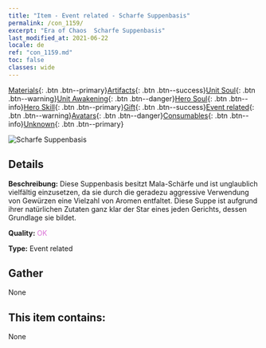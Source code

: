 ```yaml
---
title: "Item - Event related - Scharfe Suppenbasis"
permalink: /con_1159/
excerpt: "Era of Chaos  Scharfe Suppenbasis"
last_modified_at: 2021-06-22
locale: de
ref: "con_1159.md"
toc: false
classes: wide
---
```

 [Materials](/ItemsDE/){: .btn .btn--primary}[Artifacts](/ItemsDE/Artifacts/){: .btn .btn--success}[Unit Soul](/ItemsDE/UnitSoul/){: .btn .btn--warning}[Unit Awakening](/ItemsDE/UnitAwakening/){: .btn .btn--danger}[Hero Soul](/ItemsDE/HeroSoul/){: .btn .btn--info}[Hero Skill](/ItemsDE/HeroSkill/){: .btn .btn--primary}[Gift](/ItemsDE/Gift/){: .btn .btn--success}[Event related](/ItemsDE/Events/){: .btn .btn--warning}[Avatars](/ItemsDE/Avatars/){: .btn .btn--danger}[Consumables](/ItemsDE/Consumables/){: .btn .btn--info}[Unknown](/ItemsDE/Unknown/){: .btn .btn--primary}

 ![Scharfe Suppenbasis](/images/t/i_8150002.png)

## Details
 **Beschreibung:** Diese Suppenbasis besitzt Mala-Schärfe und ist unglaublich vielfältig einzusetzen, da sie durch die geradezu aggressive Verwendung von Gewürzen eine Vielzahl von Aromen entfaltet. Diese Suppe ist aufgrund ihrer natürlichen Zutaten ganz klar der Star eines jeden Gerichts, dessen Grundlage sie bildet.

 **Quality:** <span style="color: #DA70D6">OK</span>

 **Type:** Event related

## Gather

  None

## This item contains:

  None

